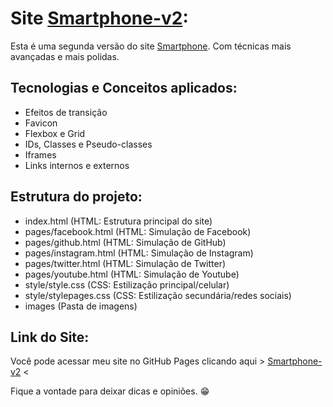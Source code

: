 # Site [Smartphone-v2](https://davidrichardhw.github.io/Smartphone-v2/):

Esta é uma segunda versão do site [Smartphone](https://davidrichardhw.github.io/Smartphone/). Com técnicas mais avançadas e mais polidas.



## Tecnologias e Conceitos aplicados:

- Efeitos de transição
- Favicon
- Flexbox e Grid
- IDs, Classes e Pseudo-classes
- Iframes
- Links internos e externos



## Estrutura do projeto:

- index.html (HTML: Estrutura principal do site)
- pages/facebook.html (HTML: Simulação de Facebook)
- pages/github.html (HTML: Simulação de GitHub)
- pages/instagram.html (HTML: Simulação de Instagram)
- pages/twitter.html (HTML: Simulação de Twitter)
- pages/youtube.html (HTML: Simulação de Youtube)
- style/style.css (CSS: Estilização principal/celular)
- style/stylepages.css (CSS: Estilização secundária/redes sociais)
- images (Pasta de imagens)



## Link do Site:

Você pode acessar meu site no GitHub Pages clicando aqui > [Smartphone-v2](https://davidrichardhw.github.io/Smartphone-v2/) <

Fique a vontade para deixar dicas e opiniões. 😁